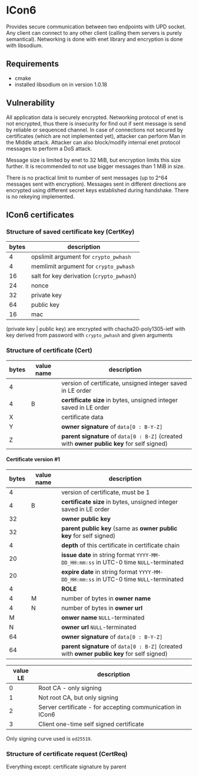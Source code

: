 
# ICon6

Provides secure communication between two endpoints with UPD socket. Any client
can connect to any other client (calling them servers is purely semantical).
Networking is done with enet library and encryption is done with libsodium.

## Requirements

- cmake
- installed libsodium on in version 1.0.18

## Vulnerability

All application data is securely encrypted. Networking protocol of enet is not
encrypted, thus there is insecurity for find out if sent message is send by
reliable or sequenced channel. In case of connections not secured by
certificates (which are not implemented yet), attacker can perform Man in the
Middle attack. Attacker can also block/modify internal enet protocol messages to
perform a DoS attack.

Message size is limited by enet to 32 MiB, but encryption limits this size
further. It is recommended to not use bigger messages than 1 MiB in size.

There is no practical limit to number of sent messages (up to 2^64 messages sent
with encryption). Messages sent in different directions are encrypted using
different secret keys established during handshake. There is no rekeying
implemented.

## ICon6 certificates

### Structure of saved certificate key (CertKey)

| bytes | description 
| ----- | ----------- 
| 4     | opslimit argument for `crypto_pwhash`
| 4     | memlimit argument for `crypto_pwhash`
| 16    | salt for key derivation (`crypto_pwhash`)
| 24    | nonce
| 32    | private key
| 64    | public key
| 16    | mac

(private key | public key) are encrypted with chacha20-poly1305-ietf with
key derived from password with `crypto_pwhash` and given arguments

### Structure of certificate (Cert)

| bytes | value name | description 
| ----- | ---------- | ----------- 
| 4     |            | version of certificate, unsigned integer saved in LE order
| 4     | B          | **certificate size** in bytes, unsigned integer saved in LE order
| X     |            | certificate data
| Y     |            | **owner signature** of `data[0 : B-Y-Z]`
| Z     |            | **parent signature** of `data[0 : B-Z]` (created with **owner public key** for self signed)

#### Certificate version #1

| bytes | value name | description 
| ----- | ---------- | ----------- 
| 4     |            | version of certificate, must be 1
| 4     | B          | **certificate size** in bytes, unsigned integer saved in LE order
| 32    |            | **owner public key** 
| 32    |            | **parent public key** (same as **owner public key** for self signed)
| 4     |            | **depth** of this certificate in certificate chain
| 20    |            | **issue date** in string format `YYYY-MM-DD_HH:mm:ss` in UTC-0 time `NULL`-terminated
| 20    |            | **expire date** in string format `YYYY-MM-DD_HH:mm:ss` in UTC-0 time `NULL`-terminated
| 4     |            | **ROLE**
| 4     | M          | number of bytes in **owner name**
| 4     | N          | number of bytes in **owner url**
| M     |            | **onwer name** `NULL`-terminated
| N     |            | **owner url** `NULL`-terminated
| 64    |            | **owner signature** of `data[0 : B-Y-Z]`
| 64    |            | **parent signature** of `data[0 : B-Z]` (created with **owner public key** for self signed)

| value LE | description
| -------- | -----------
| 0        | Root CA - only signing
| 1        | Not root CA, but only signing
| 2        | Server certificate - for accepting communication in ICon6
| 3        | Client one-time self signed certificate 

Only signing curve used is `ed25519`.

### Structure of certificate request (CertReq)

Everything except: certificate signature by parent



